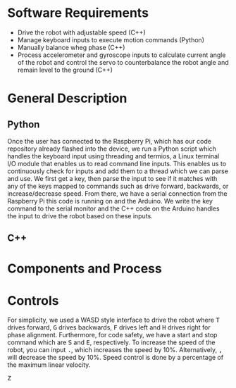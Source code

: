 # Software Requirements
* Drive the robot with adjustable speed (C++) 
* Manage keyboard inputs to execute motion commands (Python)
* Manually balance wheg phase (C++)
* Process accelerometer and gyroscope inputs to calculate current angle of the robot and control the servo to counterbalance the robot angle and remain level to the ground (C++) 

# General Description
## Python
Once the user has connected to the Raspberry Pi, which has our code repository already flashed into the device, we run a Python script which handles the keyboard input using threading and termios, a Linux terminal I/O module that enables us to read command line inputs. This enables us to continuously check for inputs and add them to a thread which we can parse and use. We first get a key, then parse the input to see if it matches with any of the keys mapped to commands such as drive forward, backwards, or increase/decrease speed. From there, we have a serial connection from the Raspberry Pi this code is running on and the Arduino. We write the key command to the serial monitor and the C++ code on the Arduino handles the input to drive the robot based on these inputs. 
## C++


# Components and Process

# Controls
For simplicity, we used a WASD style interface to drive the robot where <kbd>T</kbd> drives forward, <kbd>G</kbd> drives backwards, <kbd>F</kbd> drives left and <kbd>H</kbd> drives right for phase alignment. Furthermore, for code safety, we have a start and stop command which are <kbd>S</kbd> and <kbd>E</kbd>, respectively. To increase the speed of the robot, you can input <kbd>.</kbd>, which increases the speed by 10%. Alternatively, <kbd>,</kbd> will decrease the speed by 10%. Speed control is done by a percentage of the maximum linear velocity. 

<kbd>Z</kbd>